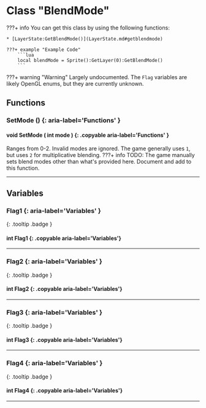 # Class "BlendMode"

???+ info
    You can get this class by using the following functions:

    * [LayerState:GetBlendMode()](LayerState.md#getblendmode)

    ???+ example "Example Code"
        ```lua
        local blendMode = Sprite():GetLayer(0):GetBlendMode()
        ```
 
???+ warning "Warning"
    Largely undocumented. The `Flag` variables are likely OpenGL enums, but they are currently unknown.  

## Functions

### SetMode () {: aria-label='Functions' }
#### void SetMode ( int mode ) {: .copyable aria-label='Functions' } 
Ranges from 0-2. Invalid modes are ignored. The game generally uses `1`, but uses `2` for multiplicative blending.
???+ info
    TODO: The game manually sets blend modes other than what's provided here. Document and add to this function.
___
## Variables
### Flag1 {: aria-label='Variables' }
[ ](#){: .tooltip .badge }
#### int Flag1 {: .copyable aria-label='Variables'}

___
### Flag2 {: aria-label='Variables' }
[ ](#){: .tooltip .badge }
#### int Flag2 {: .copyable aria-label='Variables'}

___
### Flag3 {: aria-label='Variables' }
[ ](#){: .tooltip .badge }
#### int Flag3 {: .copyable aria-label='Variables'}

___
### Flag4 {: aria-label='Variables' }
[ ](#){: .tooltip .badge }
#### int Flag4 {: .copyable aria-label='Variables'}

___

